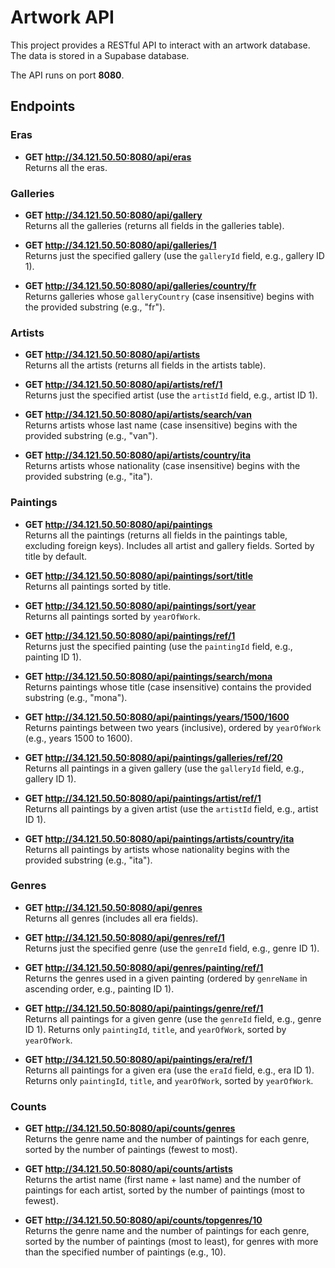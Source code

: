 # Artwork API

This project provides a RESTful API to interact with an artwork database. The data is stored in a Supabase database.

The API runs on port **8080**.

## Endpoints

### Eras
- **GET http://34.121.50.50:8080/api/eras**  
  Returns all the eras.

### Galleries
- **GET http://34.121.50.50:8080/api/gallery**  
  Returns all the galleries (returns all fields in the galleries table).

- **GET http://34.121.50.50:8080/api/galleries/1**  
  Returns just the specified gallery (use the `galleryId` field, e.g., gallery ID 1).

- **GET http://34.121.50.50:8080/api/galleries/country/fr**  
  Returns galleries whose `galleryCountry` (case insensitive) begins with the provided substring (e.g., "fr").

### Artists
- **GET http://34.121.50.50:8080/api/artists**  
  Returns all the artists (returns all fields in the artists table).

- **GET http://34.121.50.50:8080/api/artists/ref/1**  
  Returns just the specified artist (use the `artistId` field, e.g., artist ID 1).

- **GET http://34.121.50.50:8080/api/artists/search/van**  
  Returns artists whose last name (case insensitive) begins with the provided substring (e.g., "van").

- **GET http://34.121.50.50:8080/api/artists/country/ita**  
  Returns artists whose nationality (case insensitive) begins with the provided substring (e.g., "ita").

### Paintings
- **GET http://34.121.50.50:8080/api/paintings**  
  Returns all the paintings (returns all fields in the paintings table, excluding foreign keys). Includes all artist and gallery fields. Sorted by title by default.

- **GET http://34.121.50.50:8080/api/paintings/sort/title**  
  Returns all paintings sorted by title.

- **GET http://34.121.50.50:8080/api/paintings/sort/year**  
  Returns all paintings sorted by `yearOfWork`.

- **GET http://34.121.50.50:8080/api/paintings/ref/1**  
  Returns just the specified painting (use the `paintingId` field, e.g., painting ID 1).

- **GET http://34.121.50.50:8080/api/paintings/search/mona**  
  Returns paintings whose title (case insensitive) contains the provided substring (e.g., "mona").

- **GET http://34.121.50.50:8080/api/paintings/years/1500/1600**  
  Returns paintings between two years (inclusive), ordered by `yearOfWork` (e.g., years 1500 to 1600).

- **GET http://34.121.50.50:8080/api/paintings/galleries/ref/20**  
  Returns all paintings in a given gallery (use the `galleryId` field, e.g., gallery ID 1).

- **GET http://34.121.50.50:8080/api/paintings/artist/ref/1**  
  Returns all paintings by a given artist (use the `artistId` field, e.g., artist ID 1).

- **GET http://34.121.50.50:8080/api/paintings/artists/country/ita**  
  Returns all paintings by artists whose nationality begins with the provided substring (e.g., "ita").

### Genres
- **GET http://34.121.50.50:8080/api/genres**  
  Returns all genres (includes all era fields).

- **GET http://34.121.50.50:8080/api/genres/ref/1**  
  Returns just the specified genre (use the `genreId` field, e.g., genre ID 1).

- **GET http://34.121.50.50:8080/api/genres/painting/ref/1**  
  Returns the genres used in a given painting (ordered by `genreName` in ascending order, e.g., painting ID 1).

- **GET http://34.121.50.50:8080/api/paintings/genre/ref/1**  
  Returns all paintings for a given genre (use the `genreId` field, e.g., genre ID 1). Returns only `paintingId`, `title`, and `yearOfWork`, sorted by `yearOfWork`.

- **GET http://34.121.50.50:8080/api/paintings/era/ref/1**  
  Returns all paintings for a given era (use the `eraId` field, e.g., era ID 1). Returns only `paintingId`, `title`, and `yearOfWork`, sorted by `yearOfWork`.

### Counts
- **GET http://34.121.50.50:8080/api/counts/genres**  
  Returns the genre name and the number of paintings for each genre, sorted by the number of paintings (fewest to most).

- **GET http://34.121.50.50:8080/api/counts/artists**  
  Returns the artist name (first name + last name) and the number of paintings for each artist, sorted by the number of paintings (most to fewest).

- **GET http://34.121.50.50:8080/api/counts/topgenres/10**  
  Returns the genre name and the number of paintings for each genre, sorted by the number of paintings (most to least), for genres with more than the specified number of paintings (e.g., 10).
